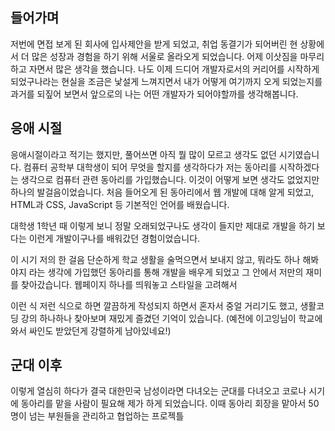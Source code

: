 ## 들어가며
저번에 면접 보게 된 회사에 입사제안을 받게 되었고, 취업 동결기가 되어버린 현 상황에서 더 많은 성장과 경험을 하기 위해 서울로 올라오게 되었습니다. 어제 이삿짐을 마무리하고 자면서 많은 생각을 했습니다.
나도 이제 드디어 개발자로서의 커리어를 시작하게 되었구나라는 현실을 조금은 낯설게 느껴지면서 내가 어떻게 여기까지 오게 되었는지를 과거를 되짚어 보면서 앞으로의 나는 어떤 개발자가 되어야할까를 생각해봅니다.


## 응애 시절
응애시절이라고 적기는 했지만, 풀어쓰면 아직 뭘 많이 모르고 생각도 없던 시기였습니다. 컴퓨터 공학부 대학생이 되어 무엇을 할지를 생각하다가 저는 동아리를 시작하겠다는 생각으로 컴퓨터 관련 동아리를 가입했습니다. 이것이 어떻게 보면 생각도 없었지만 하나의 발걸음이었습니다. 
처음 들어오게 된 동아리에서 웹 개발에 대해 알게 되었고, HTML과 CSS, JavaScript 등 기본적인 언어를 배웠습니다.

대학생 1학년 때 이렇게 보니 정말 오래되었구나도 생각이 들지만 제대로 개발을 하기 보다는 이런게 개발이구나를 배워갔던 경험이었습니다.

이 시기 저의 한 걸음 단순하게 학교 생활을 술먹으면서 보내지 않고, 뭐라도 하나 해봐야지 라는 생각에 가입했던 동아리를 통해 개발을 배우게 되었고 그 안에서 저만의 재미를 찾아갔습니다.
웹페이지 하나를 띄워놓고 스타일을 고려해서 <div /> 이런 식 저런 식으로 하면 깔끔하게 작성되지 하면서 혼자서 중얼 거리기도 했고, 생활코딩 강의 하나하나 찾아보며 재밌게 즐겼던 기억이 있습니다. 
(예전에 이고잉님이 학교에 와서 싸인도 받았던게 강렬하게 남아있네요!)

## 군대 이후
이렇게 열심히 하다가 결국 대한민국 남성이라면 다녀오는 군대를 다녀오고 코로나 시기에 동아리를 맡을 사람이 필요해 제가 하게 되었습니다. 
이때 동아리 회장을 맡아서 50명이 넘는 부원들을 관리하고 협업하는 프로젝틀